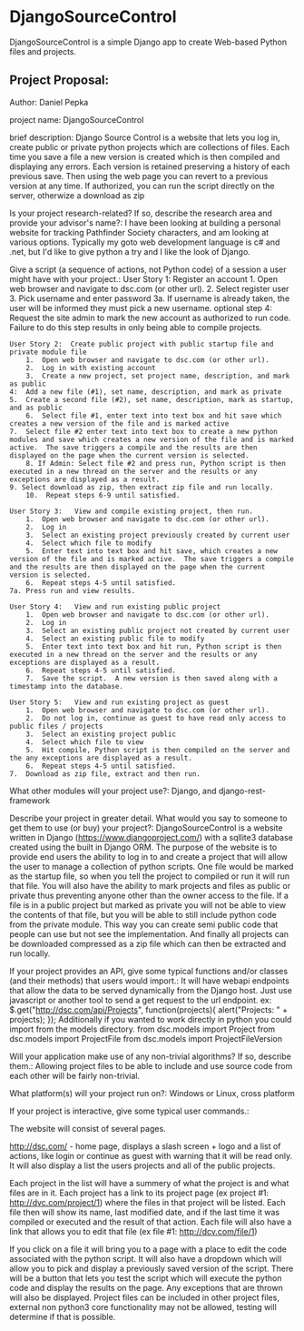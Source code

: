 # DjangoSourceControl
DjangoSourceControl is a simple Django app to create Web-based Python files and projects.

Project Proposal:
------------------------------
Author: Daniel Pepka

project name: DjangoSourceControl
		
brief description:
    Django Source Control is a website that lets you log in, create public or private python projects which are collections of files.  Each time you save a file a new version is created which is then compiled and displaying any errors. Each version is retained preserving a history of each previous save. Then using the web page you can revert to a previous version at any time. If authorized, you can run the script directly on the server, otherwize a download as zip 

Is your project research-related? If so, describe the research area
and provide your advisor's name?:
    I have been looking at building a personal website for tracking Pathfinder Society characters, and am looking at various options. Typically my goto web development language is c# and .net, but I'd like to give python a try and I like the look of Django.
	
Give a script (a sequence of actions, not Python code) of a session a user might have with your project.:
    User Story 1:   Register an account
        1.  Open web browser and navigate to dsc.com (or other url).
        2.  Select register user
        3.  Pick username and enter password
        3a. If username is already taken, the user will be informed they must pick a new username.
	optional step 4: Request the site admin to mark the new account as authorized to run code.  Failure to do this step results in only being able to compile projects.

    User Story 2:  Create public project with public startup file and private module file
        1.  Open web browser and navigate to dsc.com (or other url).
        2.  Log in with existing account
        3.  Create a new project, set project name, description, and mark as public
	4:  Add a new file (#1), set name, description, and mark as private
	5.  Create a second file (#2), set name, description, mark as startup, and as public
        6.  Select file #1, enter text into text box and hit save which creates a new version of the file and is marked active
	7.  Select file #2 enter text into text box to create a new python modules and save which creates a new version of the file and is marked active.  The save triggers a compile and the results are then displayed on the page when the current version is selected. 
        8. If Admin: Select file #2 and press run, Python script is then executed in a new thread on the server and the results or any exceptions are displayed as a result.
	9. Select download as zip, then extract zip file and run locally.
        10.  Repeat steps 6-9 until satisfied.

    User Story 3:   View and compile existing project, then run.
        1.  Open web browser and navigate to dsc.com (or other url).
        2.  Log in
        3.  Select an existing project previously created by current user
        4.  Select which file to modify
        5.  Enter text into text box and hit save, which creates a new version of the file and is marked active.  The save triggers a compile and the results are then displayed on the page when the current version is selected.
        6.  Repeat steps 4-5 until satisfied.
	7a. Press run and view results. 

    User Story 4:   View and run existing public project
        1.  Open web browser and navigate to dsc.com (or other url).
        2.  Log in
        3.  Select an existing public project not created by current user
        4.  Select an existing public file to modify
        5.  Enter text into text box and hit run, Python script is then executed in a new thread on the server and the results or any exceptions are displayed as a result.
        6.  Repeat steps 4-5 until satisfied.
        7.  Save the script.  A new version is then saved along with a timestamp into the database.

    User Story 5:   View and run existing project as guest
        1.  Open web browser and navigate to dsc.com (or other url).
        2.  Do not log in, continue as guest to have read only access to public files / projects
        3.  Select an existing project public
        4.  Select which file to view
        5.  Hit compile, Python script is then compiled on the server and the any exceptions are displayed as a result.
        6.  Repeat steps 4-5 until satisfied.
	7.  Download as zip file, extract and then run. 

What other modules will your project use?:
    Django, and django-rest-framework

Describe your project in greater detail. What would you say to someone
to get them to use (or buy) your project?:
    DjangoSourceControl is a website written in Django (https://www.djangoproject.com/) with a sqllite3 database created using the built in Django ORM. The purpose of the website is to provide end users the ability to log in to and create a project that will allow the user to manage a collection of python scripts. One file would be marked as the startup file, so when you tell the project to compiled or run it will run that file.  You will also have the ability to mark projects and files as public or private thus preventing anyone other than the owner access to the file.  If a file is in a public project but marked as private you will not be able to view the contents of that file, but you will be able to still include python code from the private module.  This way you can create semi public code that people can use but not see the implementation.  And finally all projects can be downloaded compressed as a zip file which can then be extracted and run locally. 

If your project provides an API, give some typical functions and/or
classes (and their methods) that users would import.:
    It will have webapi endpoints that allow the data to be served dynamically from the Django host. Just use javascript or another tool to send a get request to the
    url
        endpoint.
        ex:
          $.get("http://dsc.com/api/Projects", function(projects){
                alert("Projects: " + projects);
            });
        Additionally if you wanted to work directly in python you could import
        from the models directory.
        from dsc.models import Project
        from dsc.models import ProjectFile
        from dsc.models import ProjectFileVersion

Will your application make use of any non-trivial algorithms? If so,
describe them.:
    Allowing project files to be able to include and use source code from each other will be fairly non-trivial. 

What platform(s) will your project run on?:
    Windows or Linux, cross platform

If your project is interactive, give some typical user commands.:

The website will consist of several pages.

http://dsc.com/ - home page, displays a slash screen + logo and a list of actions, like login or continue as guest with warning that it will be read only. It will also display a list the users projects and all of the public projects.
      
Each project in the list will have a summery of what the project is and what files are in it.  Each project has a link to its project page (ex project #1: http://dvc.com/project/1) where the files in that project will be listed.  Each file then will show its name, last modified date, and if the last time it was compiled or executed and the result of that action. Each file will also have a link that allows you to edit that file (ex file #1: http://dcv.com/file/1)

If you click on a file it will bring you to a page with a place to edit the code associated with the python script.  It will also have a dropdown which will allow you to pick and display a previously saved version of the script.  There will be a button that lets you test the script which will execute the python code and display the results on the page.  Any exceptions that are thrown will also be displayed. Project files can be included in other project files, external non python3 core functionality may not be allowed, testing will determine if that is possible.
